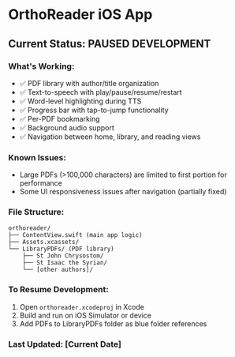 # OrthoReader iOS App

## Current Status: PAUSED DEVELOPMENT

### What's Working:
- ✅ PDF library with author/title organization
- ✅ Text-to-speech with play/pause/resume/restart
- ✅ Word-level highlighting during TTS
- ✅ Progress bar with tap-to-jump functionality
- ✅ Per-PDF bookmarking
- ✅ Background audio support
- ✅ Navigation between home, library, and reading views

### Known Issues:
- Large PDFs (>100,000 characters) are limited to first portion for performance
- Some UI responsiveness issues after navigation (partially fixed)

### File Structure:
```
orthoreader/
├── ContentView.swift (main app logic)
├── Assets.xcassets/
└── LibraryPDFs/ (PDF library)
    ├── St John Chrysostom/
    ├── St Isaac the Syrian/
    └── [other authors]/
```

### To Resume Development:
1. Open `orthoreader.xcodeproj` in Xcode
2. Build and run on iOS Simulator or device
3. Add PDFs to LibraryPDFs folder as blue folder references

### Last Updated: [Current Date]
